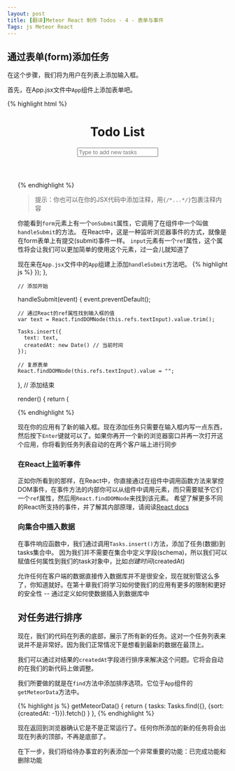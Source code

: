 ```yaml
---
layout: post
title: [翻译]Meteor React 制作 Todos - 4 - 表单与事件
Tags: js Meteor React
---
```


## 通过表单(form)添加任务

在这个步骤，我们将为用户在列表上添加输入框。

首先，在App.jsx文件中`App`组件上添加表单吧。

{% highlight html %}
<div className="container">
  <header>
    <h1>Todo List</h1>
		<!-- 添加开始 -->
    <form className="new-task" onSubmit={this.handleSubmit} >
      <input
        type="text"
        ref="textInput"
        placeholder="Type to add new tasks" />
    </form>
    <!-- 添加结束 -->
  </header>

  <ul>
{% endhighlight %}

> 提示：你也可以在你的JSX代码中添加注释，用`{/*...*/}`包裹注释内容

你能看到`form`元素上有一个`onSubmit`属性，它调用了在组件中一个叫做`handleSubmit`的方法。
在React中，这是一种监听浏览器事件的方式，就像是在form表单上有提交(submit)事件一样。
`input`元素有一个`ref`属性，这个属性将会让我们可以更加简单的使用这个元素，过一会儿就知道了

现在来在`App.jsx`文件中的`App`组建上添加`handleSubmit`方法吧。
{% highlight js %}
    });
  },

	// 添加开始 
  handleSubmit(event) {
    event.preventDefault();
 
    // 通过React的ref属性找到输入框的值
    var text = React.findDOMNode(this.refs.textInput).value.trim();
 
    Tasks.insert({
      text: text,
      createdAt: new Date() // 当前时间
    });
 
    // 复原表单
    React.findDOMNode(this.refs.textInput).value = "";
  },
  // 添加结束
 
  render() {
    return (
      <div className="container">
{% endhighlight %}

现在你的应用有了新的输入框。现在添加任务只需要在输入框内写一点东西，然后按下`Enter`键就可以了。如果你再开一个新的浏览器窗口并再一次打开这个应用，你将看到任务列表自动的在两个客户端上进行同步

### 在React上监听事件

正如你所看到的那样，在React中，你直接通过在组件中调用函数方法来掌控DOM事件，在事件方法的内部你可以从组件中调用元素，而只需要赋予它们一个`ref`属性，然后用`React.findDOMNode`来找到该元素。
希望了解更多不同的React所支持的事件，并了解其内部原理，请阅读[React docs](https://facebook.github.io/react/docs/events.html)

### 向集合中插入数据

在事件响应函数中，我们通过调用`Tasks.insert()`方法，添加了任务(数据)到tasks集合中。
因为我们并不需要在集合中定义字段(schema)，所以我们可以赋值任何属性到我们的task对象中，比如*创建时间*(createdAt)

允许任何在客户端的数据直接传入数据库并不是很安全，现在就别管这么多了，你知道就好。在第十章我们将学习如何使我们的应用有更多的限制和更好的安全性 -- 通过定义如何使数据插入到数据库中

## 对任务进行排序

现在，我们的代码在列表的底部，展示了所有新的任务。这对一个任务列表来说并不是非常好。因为我们正常情况下是想看到最新的数据在最顶上。

我们可以通过对结果的`createdAt`字段进行排序来解决这个问题。它将会自动的在我们的新代码上做调整。

我们所要做的就是在`find`方法中添加排序选项。它位于`App`组件的`getMeteorData`方法中。

{% highlight js %}
  getMeteorData() {
    return {
      tasks: Tasks.find({}, {sort: {createdAt: -1}}).fetch()
    }
  },
{% endhighlight %}

现在返回到浏览器确认它是不是正常运行了。任何你所添加的新的任务将会出现在列表的顶部，不再是底部了。

在下一步，我们将给待办事宜的列表添加一个非常重要的功能：已完成功能和删除功能